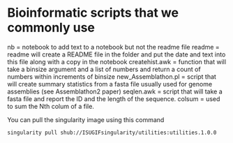 # Bioinformatic scripts that we commonly use


nb = notebook to add text to a notebook but not the readme file
readme = readme will create a README file in the folder and put the date and text into this file along with a copy in the notebook
createhist.awk = function that will take a binsize argument and a list of numbers and return a count of numbers within increments of binsize
new_Assemblathon.pl = script that will create summary statistics from a fasta file usually used for genome assemblies (see Assemblathon2 paper)
seqlen.awk = script that will take a fasta file and report the ID and the length of the sequence. 
colsum = used to sum the Nth colum of a file. 

You can pull the singularity image using this command

```
singularity pull shub://ISUGIFsingularity/utilities:utilities.1.0.0

```
